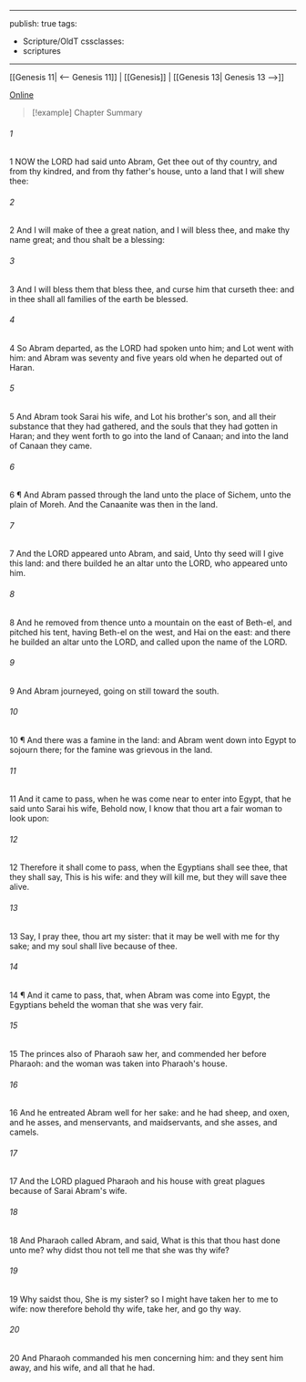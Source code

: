 

---
publish: true
tags:
  - Scripture/OldT
cssclasses:
  - scriptures
---
[[Genesis 11| <-- Genesis 11]] | [[Genesis]] | [[Genesis 13| Genesis 13 -->]]

[Online](https://churchofjesuschrist.org/study/scriptures/ot/gen/12?lang=eng)

>[!example] Chapter Summary
>
###### 1
1 NOW the LORD had said unto Abram, Get thee out of thy country, and from thy kindred, and from thy father's house, unto a land that I will shew thee:
###### 2
2 And I will make of thee a great nation, and I will bless thee, and make thy name great; and thou shalt be a blessing:
###### 3
3 And I will bless them that bless thee, and curse him that curseth thee: and in thee shall all families of the earth be blessed.
###### 4
4 So Abram departed, as the LORD had spoken unto him; and Lot went with him: and Abram was seventy and five years old when he departed out of Haran.
###### 5
5 And Abram took Sarai his wife, and Lot his brother's son, and all their substance that they had gathered, and the souls that they had gotten in Haran; and they went forth to go into the land of Canaan; and into the land of Canaan they came.
###### 6
6 ¶ And Abram passed through the land unto the place of Sichem, unto the plain of Moreh.  And the Canaanite was then in the land.
###### 7
7 And the LORD appeared unto Abram, and said, Unto thy seed will I give this land: and there builded he an altar unto the LORD, who appeared unto him.
###### 8
8 And he removed from thence unto a mountain on the east of Beth-el, and pitched his tent, having Beth-el on the west, and Hai on the east: and there he builded an altar unto the LORD, and called upon the name of the LORD.
###### 9
9 And Abram journeyed, going on still toward the south.
###### 10
10 ¶ And there was a famine in the land: and Abram went down into Egypt to sojourn there; for the famine was grievous in the land.
###### 11
11 And it came to pass, when he was come near to enter into Egypt, that he said unto Sarai his wife, Behold now, I know that thou art a fair woman to look upon:
###### 12
12 Therefore it shall come to pass, when the Egyptians shall see thee, that they shall say, This is his wife: and they will kill me, but they will save thee alive.
###### 13
13 Say, I pray thee, thou art my sister: that it may be well with me for thy sake; and my soul shall live because of thee.
###### 14
14 ¶ And it came to pass, that, when Abram was come into Egypt, the Egyptians beheld the woman that she was very fair.
###### 15
15 The princes also of Pharaoh saw her, and commended her before Pharaoh: and the woman was taken into Pharaoh's house.
###### 16
16 And he entreated Abram well for her sake: and he had sheep, and oxen, and he asses, and menservants, and maidservants, and she asses, and camels.
###### 17
17 And the LORD plagued Pharaoh and his house with great plagues because of Sarai Abram's wife.
###### 18
18 And Pharaoh called Abram, and said, What is this that thou hast done unto me?  why didst thou not tell me that she was thy wife?
###### 19
19 Why saidst thou, She is my sister?  so I might have taken her to me to wife: now therefore behold thy wife, take her, and go thy way.
###### 20
20 And Pharaoh commanded his men concerning him: and they sent him away, and his wife, and all that he had.



